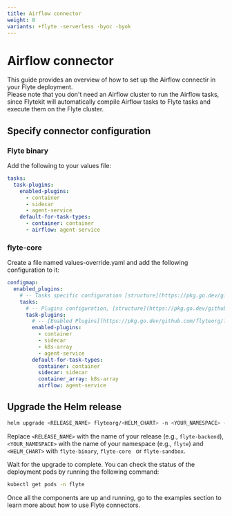 ```yaml
---
title: Airflow connector
weight: 8 
variants: +flyte -serverless -byoc -byok
---
```


# Airflow connector

This guide provides an overview of how to set up the Airflow connectir in your Flyte deployment.  
Please note that you don't need an Airflow cluster to run the Airflow tasks, since Flytekit will automatically compile Airflow tasks to Flyte tasks and execute them on the Flyte cluster.

## Specify connector configuration

### Flyte binary

Add the following to your values file:

```yaml
tasks:
  task-plugins:
    enabled-plugins:
      - container
      - sidecar
      - agent-service
    default-for-task-types:
      - container: container
      - airflow: agent-service
```

### flyte-core

Create a file named values-override.yaml and add the following configuration to it:

```yaml
configmap:
  enabled_plugins:
    # -- Tasks specific configuration [structure](https://pkg.go.dev/github.com/flyteorg/flytepropeller/pkg/controller/nodes/task/config#GetConfig)
    tasks:
      # -- Plugins configuration, [structure](https://pkg.go.dev/github.com/flyteorg/flytepropeller/pkg/controller/nodes/task/config#TaskPluginConfig)
      task-plugins:
        # -- [Enabled Plugins](https://pkg.go.dev/github.com/flyteorg/flyteplugins/go/tasks/config#Config). Enable sagemaker*, athena if you install the backend
        enabled-plugins:
          - container
          - sidecar
          - k8s-array
          - agent-service
        default-for-task-types:
          container: container
          sidecar: sidecar
          container_array: k8s-array
          airflow: agent-service
```

## Upgrade the Helm release


```bash
helm upgrade <RELEASE_NAME> flyteorg/<HELM_CHART> -n <YOUR_NAMESPACE> --values values-override.yaml

```

Replace ``<RELEASE_NAME>`` with the name of your release (e.g., ``flyte-backend``),
``<YOUR_NAMESPACE>`` with the name of your namespace (e.g., ``flyte``) and `<HELM_CHART>` with `flyte-binary`, `flyte-core ` or `flyte-sandbox`.


Wait for the upgrade to complete. You can check the status of the deployment pods by running the following command:

```bash
kubectl get pods -n flyte
```

Once all the components are up and running, go to the examples section to learn more about how to use Flyte connectors.
